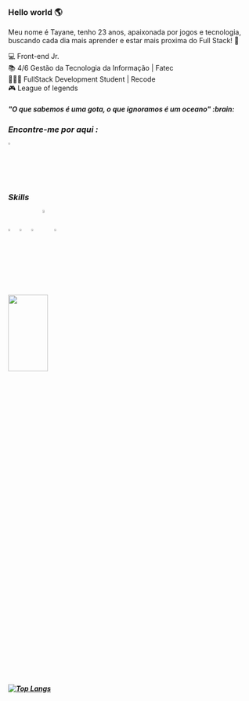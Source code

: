 ### Hello world :earth_americas:

Meu nome é Tayane, tenho 23 anos, apaixonada por jogos e tecnologia, buscando cada dia mais aprender e estar mais proxima do Full Stack!	:dart:

 :computer: Front-end Jr. <br>
 :books: 4/6 Gestão da Tecnologia da Informação | Fatec<br>
👩🏻‍💻  FullStack Development Student | Recode <br>
 :video_game: League of legends
 <h5><b>"O que sabemos é uma gota, o que ignoramos é um oceano" :brain:<b><h5>
 <h3><b>Encontre-me por aqui :<b></h3>
  <a href="https://www.linkedin.com/in/tayane-souza-61410a1b3/" target="_blank">
 <img align="center" src="https://devicon.dev/devicon.git/icons/linkedin/linkedin-plain.svg" height="2%" width="4%"> 
 </a>
 
 <h3><b>Skills</b></h3>
<img align="center" src="https://image.flaticon.com/icons/png/512/919/919830.png" height="2%" width="4%" style="max-width:4%;"></img> 
<img align="center" src="https://devicon.dev/devicon.git/icons/bootstrap/bootstrap-plain.svg" height="2%" width="4%"></img>  
<img align="center" src="https://devicon.dev/devicon.git/icons/javascript/javascript-original.svg" height="2%" width="4%"></img> 
<img align="center" src="https://devicon.dev/devicon.git/icons/css3/css3-original.svg" "height="2%" width="4%"></img>
<img align="center" src="https://devicon.dev/devicon.git/icons/html5/html5-original.svg" height="2%" width="4%"> <br><br></img>

<img align="center" src="https://devforum.roblox.com/uploads/default/original/4X/2/7/4/274d40f45b3f56a908c194f494eec2319ca3063b.gif" height="20%" width="40%">


[![Top Langs](https://github-readme-stats.vercel.app/api/top-langs/?username=thaysouza&layout=compact)](https://github.com/thaysouza/github-readme-stats)


<!--
**thaysouza/thaysouza** is a ✨ _special_ ✨ repository because its `README.md` (this file) appears on your GitHub profile.

Here are some ideas to get you started:

- 🔭 I’m currently working on ...
- 🌱 I’m currently learning ...
- 👯 I’m looking to collaborate on ...
- 🤔 I’m looking for help with ...
- 💬 Ask me about ...
- 📫 How to reach me: ...
- 😄 Pronouns: ...
- ⚡ Fun fact: ...
-->



